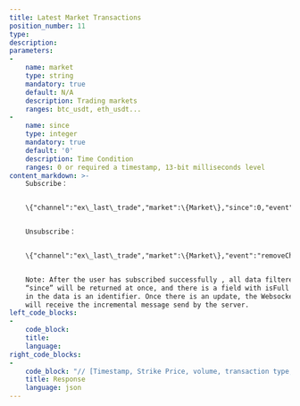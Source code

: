 ```yaml
---
title: Latest Market Transactions
position_number: 11
type:
description:
parameters:
-
    name: market
    type: string
    mandatory: true
    default: N/A
    description: Trading markets
    ranges: btc_usdt, eth_usdt...
-
    name: since
    type: integer
    mandatory: true
    default: '0'
    description: Time Condition
    ranges: 0 or required a timestamp, 13-bit milliseconds level
content_markdown: >-
    Subscribe：


    \{"channel":"ex\_last\_trade","market":\{Market\},"since":0,"event":"addChannel"\}


    Unsubscribe：


    \{"channel":"ex\_last\_trade","market":\{Market\},"event":"removeChannel"\}


    Note: After the user has subscribed successfully , all data filtered by
    “since” will be returned at once, and there is a field with isFull as true
    in the data is an identifier. Once there is an update, the Websocket client
    will receive the incremental message send by the server.
left_code_blocks:
-
    code_block:
    title:
    language:
right_code_blocks:
-
    code_block: "// [Timestamp, Strike Price, volume, transaction type, Record ID]\r\n{\r\n    \"code\":200,\r\n    \"data\":{\r\n        \"market\":\"eth_usdt\",\r\n        \"records\":[[1561697199380,301.22,0.1407,\"bid\",156169718700197],[1561697198572,301.18,4.0000,\"bid\",156169718600146],[1561697198302,301.18,0.9883,\"ask\",156169718400145]],\r\n        \"channel\":\"ex_last_trade\",\r\n        \"isFull\":true\r\n    },\r\n    \"info\":\"success\"\r\n}"
    title: Response
    language: json
---
```

